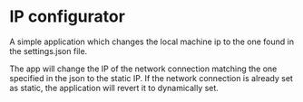 # IP configurator
A simple application which changes the local machine ip to the one found in the settings.json file.

The app will change the IP of the network connection matching the one specified in the json to the static IP. If the network connection is already set as static, the application will revert it to dynamically set.

